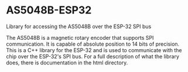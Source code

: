 # AS5048B-ESP32
Library for accessing the AS5048B over the ESP-32 SPI bus

The AS5048B is a magnetic rotary encoder that supports SPI communication.  It is capable of absolute position to 14 bits of precision.  This is a C++ library for the ESP-32 and is used to communicate with the chip over the ESP-32's SPI bus.  For a full description of what the library does, there is documentation in the html directory.
